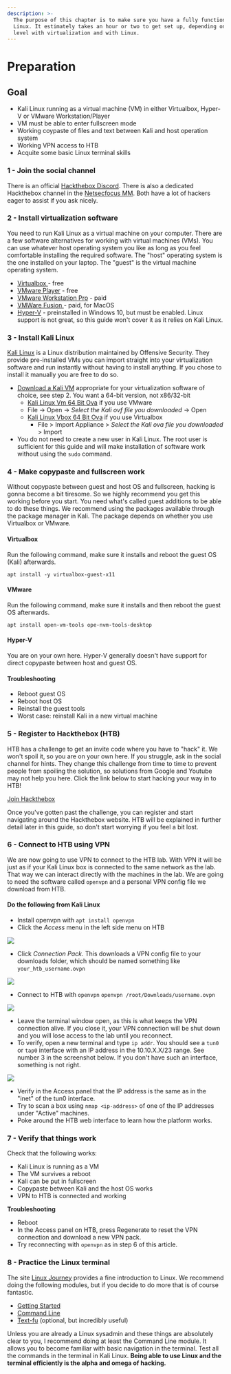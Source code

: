 ```yaml
---
description: >-
  The purpose of this chapter is to make sure you have a fully functional Kali
  Linux. It estimately takes an hour or two to get set up, depending on skill
  level with virtualization and with Linux.
---
```


# Preparation

## Goal

* Kali Linux running as a virtual machine \(VM\) in either Virtualbox, Hyper-V or VMware Workstation/Player
* VM must be able to enter fullscreen mode
* Working coypaste of files and text between Kali and host operation system 
* Working VPN access to HTB
* Acquite some basic Linux terminal skills

### **1 - Join the social channel**

There is an official [Hackthebox Discord](https://discord.gg/BpWsXza). There is also a dedicated Hackthebox channel in the [Netsecfocus MM](https://mm.netsecfocus.com/join). Both have a lot of hackers eager to assist if you ask nicely.

### **2 - Install virtualization software**

You need to run Kali Linux as a virtual machine on your computer. There are a few software alternatives for working with virtual machines \(VMs\). You can use whatever host operating system you like as long as you feel comfortable installing the required software. The "host" operating system is the one installed on your laptop. The "guest" is the virtual machine operating system.

* [Virtualbox ](https://www.virtualbox.org/)- free
* [VMware Player](https://www.vmware.com/products/workstation-player.html) - free
* [VMware Workstation Pro](https://www.vmware.com/products/workstation-pro.html) - paid
* [VMWare Fusion ](https://www.vmware.com/products/fusion.html)- paid, for MacOS
* [Hyper-V](https://docs.microsoft.com/en-us/virtualization/hyper-v-on-windows/quick-start/enable-hyper-v) - preinstalled in Windows 10, but must be enabled. Linux support is not great, so this guide won't cover it as it relies on Kali Linux.

### **3 - Install Kali Linux**

[Kali Linux](https://www.kali.org) is a Linux distribution maintained by Offensive Security. They provide pre-installed VMs you can import straight into your virtualization software and run instantly without having to install anything. If you chose to install it manually you are free to do so.

* [Download a Kali VM](https://www.offensive-security.com/kali-linux-vm-vmware-virtualbox-hyperv-image-download/) appropriate for your virtualization software of choice, see step 2. You want a 64-bit version, not x86/32-bit 
  *  [Kali Linux Vm 64 Bit Ova](https://images.offensive-security.com/virtual-images/kali-linux-2018.3-vm-amd64.ova) if you use VMware
    * File -&gt; Open -&gt; _Select the Kali ovf file you downloaded_ -&gt; Open
  * [Kali Linux Vbox 64 Bit Ova](https://images.offensive-security.com/virtual-images/kali-linux-2018.3-vbox-amd64.ova) if you use Virtualbox
    *  File &gt; Import Appliance &gt; _Select the Kali ova file you downloaded_ &gt; Import
* You do not need to create a new user in Kali Linux. The root user is sufficient for this guide and will make installation of software work without using the `sudo` command.

### **4 - Make copypaste and fullscreen work**

Without copypaste between guest and host OS and fullscreen, hacking is gonna become a bit tiresome. So we highly recommend you get this working before you start. You need what's called guest additions to be able to do these things. We recommend using the packages available through the package manager in Kali. The package depends on whether you use Virtualbox or VMware.

#### Virtualbox

Run the following command, make sure it installs and reboot the guest OS \(Kali\) afterwards.

`apt install -y virtualbox-guest-x11` 

#### VMware

Run the following command, make sure it installs and then reboot the guest OS afterwards.

`apt install open-vm-tools ope-nvm-tools-desktop` 

#### Hyper-V

You are on your own here. Hyper-V generally doesn't have support for direct copypaste between host and guest OS.

#### Troubleshooting

* Reboot guest OS
* Reboot host OS
* Reinstall the guest tools
* Worst case: reinstall Kali in a new virtual machine

### 5 - Register to Hackthebox \(HTB\)

HTB has a challenge to get an invite code where you have to "hack" it. We won't spoil it, so you are on your own here. If you struggle, ask in the social channel for hints. They change this challenge from time to time to prevent people from spoiling the solution, so solutions from Google and Youtube may not help you here. Click the link below to start hacking your way in to HTB!

[Join Hackthebox](https://www.hackthebox.eu/invite)

Once you've gotten past the challenge, you can register and start navigating around the Hackthebox website. HTB will be explained in further detail later in this guide, so don't start worrying if you feel a bit lost.

### 6 - Connect to HTB using VPN

We are now going to use VPN to connect to the HTB lab. With VPN it will be just as if your Kali Linux box is connected to the same network as the lab. That way we can interact directly with the machines in the lab. We are going to need the software called `openvpn` and a personal VPN config file we download from HTB.

#### Do the following from Kali Linux

* Install openvpn with  `apt install openvpn`
* Click the _Access_ menu in the left side menu on HTB

![](.gitbook/assets/screenshot-2018-09-12-at-09.27.02%20%281%29.png)

* Click _Connection Pack_. This downloads a VPN config file to your downloads folder, which should be named something like `your_htb_username.ovpn`

![](.gitbook/assets/screenshot-2018-09-12-at-09.28.21.png)

* Connect to HTB with `openvpn` `openvpn /root/Downloads/username.ovpn`

![](.gitbook/assets/image%20%2861%29.png)

* Leave the terminal window open, as this is what keeps the VPN connection alive. If you close it, your VPN connection will be shut down and you will lose access to the lab until you reconnect.
* To verify, open a new terminal and type `ip addr`. You should see a `tun0` or `tap0` interface with an IP address in the 10.10.X.X/23 range. See number 3 in the screenshot below. If you don't have such an interface, something is not right.

![](.gitbook/assets/image%20%284%29.png)

* Verify in the Access panel that the IP address is the same as in the "inet" of the tun0 interface.
* Try to scan a box using `nmap <ip-address>` of one of the IP addresses under "Active" machines.
* Poke around the HTB web interface to learn how the platform works.

### 7 **- Verify that things work**

Check that the following works:

* Kali Linux is running as a VM
* The VM survives a reboot
* Kali can be put in fullscreen
* Copypaste between Kali and the host OS works
* VPN to HTB is connected and working

**Troubleshooting**

* Reboot
* In the Access panel on HTB, press Regenerate to reset the VPN connection and download a new VPN pack.
* Try reconnecting with `openvpn` as in step 6 of this article. 

### 8 - Practice the Linux terminal

The site [Linux Journey](https://linuxjourney.com/) provides a fine introduction to Linux. We recommend doing the following modules, but if you decide to do more that is of course fantastic.

* [Getting Started](https://linuxjourney.com/lesson/linux-history)
* [Command Line](https://linuxjourney.com/lesson/the-shell)
* [Text-fu](https://linuxjourney.com/lesson/stdout-standard-out-redirect) \(optional, but incredibly useful\)

Unless you are already a Linux sysadmin and these things are absolutely clear to you, I recommend doing at least the Command Line module. It allows you to become familiar with basic navigation in the terminal. Test all the commands in the terminal in Kali Linux. **Being able to use Linux and the terminal efficiently is the alpha and omega of hacking.**

